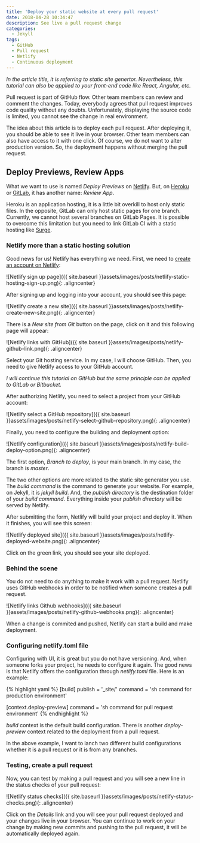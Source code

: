 ```yaml
---
title: 'Deploy your static website at every pull request'
date: 2018-04-28 10:34:47
description: See live a pull request change
categories:
  - Jekyll
tags:
  - GitHub
  - Pull request
  - Netlify
  - Continuous deployment
---
```

*In the article title, it is referring to static site genertor. Nevertheless, this tutorial can also be applied to your front-end code like React, Angular, etc.*

Pull request is part of GitHub flow. Other team members can review and comment the changes. Today, everybody agrees that pull request improves code quality without any doubts. Unfortunately, displaying the source code is limited, you cannot see the change in real environment.

The idea about this article is to deploy each pull request. After deploying it, you should be able to see it live in your browser. Other team members can also have access to it with one click. Of course, we do not want to alter production version. So, the deployment happens without merging the pull request.

## Deploy Previews, Review Apps

What we want to use is named *Deploy Previews* on <a href="https://www.netlify.com/" target="_blank">Netlify</a>. But, on <a href="https://www.heroku.com/" target="_blank">Heroku</a> or <a href="https://gitlab.com/" target="_blank">GitLab</a>, it has another name: *Review App*.

Heroku is an application hosting, it is a little bit overkill to host only static files. In the opposite, GitLab can only host static pages for one branch. Currently, we cannot host several branches on GitLab Pages. It is possible to overcome this limitation but you need to link GitLab CI with a static hosting like <a href="https://surge.sh/" target="_blank">Surge</a>.

### Netlify more than a static hosting solution

Good news for us! Netlify has everything we need. First, we need to <a href="https://app.netlify.com/signup" target="_blank">create an account on Netlify</a>:

![Netlify sign up page]({{ site.baseurl }}assets/images/posts/netlify-static-hosting-sign-up.png){: .aligncenter}

After signing up and logging into your account, you should see this page:

![Netlify create a new site]({{ site.baseurl }}assets/images/posts/netlify-create-new-site.png){: .aligncenter}

There is a *New site from Git* button on the page, click on it and this following page will appear:

![Netlify links with GitHub]({{ site.baseurl }}assets/images/posts/netlify-github-link.png){: .aligncenter}

Select your Git hosting service. In my case, I will choose GitHub. Then, you need to give Netlify access to your GitHub account.

*I will continue this tutorial on GitHub but the same principle can be applied to GitLab or Bitbucket.*

After authorizing Netlify, you need to select a project from your GitHub account:

![Netlify select a GitHub repository]({{ site.baseurl }}assets/images/posts/netlify-select-github-repository.png){: .aligncenter}

Finally, you need to configure the building and deployment option:

![Netlify configuration]({{ site.baseurl }}assets/images/posts/netlify-build-deploy-option.png){: .aligncenter}

The first option, *Branch to deploy*, is your main branch. In my case, the branch is *master*.

The two other options are more related to the static site generator you use. The *build command* is the command to generate your website. For example, on Jekyll, it is *jekyll build*. And, the *publish directory* is the destination folder of your *build command*. Everything inside your *publish directory* will be served by Netlify.

After submitting the form, Netlify will build your project and deploy it. When it finishes, you will see this screen:

![Netlify deployed site]({{ site.baseurl }}assets/images/posts/netlify-deployed-website.png){: .aligncenter}

Click on the green link, you should see your site deployed.

### Behind the scene

You do not need to do anything to make it work with a pull request. Netlify uses GitHub webhooks in order to be notified when someone creates a pull request.

![Netlify links Github webhooks]({{ site.baseurl }}assets/images/posts/netlify-github-webhooks.png){: .aligncenter}

When a change is commited and pushed, Netlify can start a build and make deployment.

### Configuring netlify.toml file

Configuring with UI, it is great but you do not have versioning. And, when someone forks your project, he needs to configure it again. The good news is that Netlify offers the configuration through *netlify.toml* file. Here is an example:

{% highlight yaml %}
[build]
    publish = '_site/'
    command = 'sh command for production environment'

[context.deploy-preview]
    command = 'sh command for pull request environment'
{% endhighlight %}

*build* context is the default build configuration. There is another *deploy-preview* context related to the deployment from a pull request.

In the above example, I want to lanch two different build configurations whether it is a pull request or it is from any branches.

### Testing, create a pull request

Now, you can test by making a pull request and you will see a new line in the status checks of your pull request:

![Netlify status checks]({{ site.baseurl }}assets/images/posts/netlify-status-checks.png){: .aligncenter}

Click on the *Details* link and you will see your pull request deployed and your changes live in your browser. You can continue to work on your change by making new commits and pushing to the pull request, it will be automatically deployed again.
